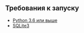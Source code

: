 ## Требования к запуску

* [Python 3.6 или выше](https://www.python.org)
* [SQLite3](https://sqlite.org/index.html)

